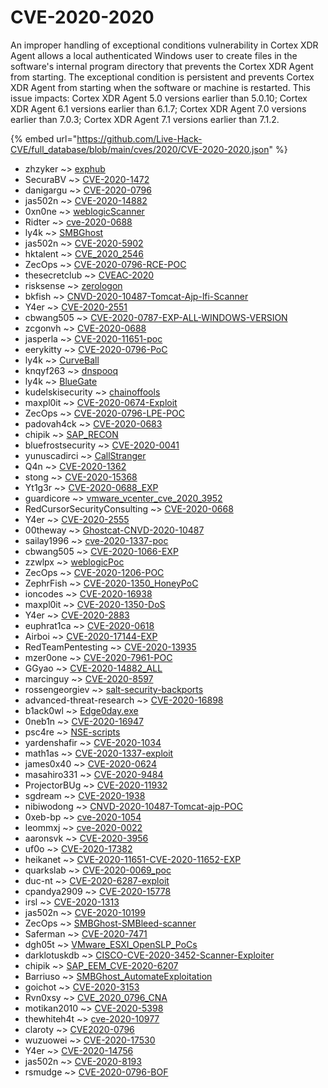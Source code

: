 # CVE-2020-2020

An improper handling of exceptional conditions vulnerability in Cortex XDR Agent allows a local authenticated Windows user to create files in the software's internal program directory that prevents the Cortex XDR Agent from starting. The exceptional condition is persistent and prevents Cortex XDR Agent from starting when the software or machine is restarted. This issue impacts: Cortex XDR Agent 5.0 versions earlier than 5.0.10; Cortex XDR Agent 6.1 versions earlier than 6.1.7; Cortex XDR Agent 7.0 versions earlier than 7.0.3; Cortex XDR Agent 7.1 versions earlier than 7.1.2.

{% embed url="https://github.com/Live-Hack-CVE/full_database/blob/main/cves/2020/CVE-2020-2020.json" %}


* zhzyker ~> [exphub](https://zeste.alice-snow.ru/2020/database/cve-2020-2020/exphub-zhzyker)
* SecuraBV ~> [CVE-2020-1472](https://zeste.alice-snow.ru/2020/database/cve-2020-2020/cve-2020-1472-securabv)
* danigargu ~> [CVE-2020-0796](https://zeste.alice-snow.ru/2020/database/cve-2020-2020/cve-2020-0796-danigargu)
* jas502n ~> [CVE-2020-14882](https://zeste.alice-snow.ru/2020/database/cve-2020-2020/cve-2020-14882-jas502n)
* 0xn0ne ~> [weblogicScanner](https://zeste.alice-snow.ru/2020/database/cve-2020-2020/weblogicscanner-0xn0ne)
* Ridter ~> [cve-2020-0688](https://zeste.alice-snow.ru/2020/database/cve-2020-2020/cve-2020-0688-ridter)
* ly4k ~> [SMBGhost](https://zeste.alice-snow.ru/2020/database/cve-2020-2020/smbghost-ly4k)
* jas502n ~> [CVE-2020-5902](https://zeste.alice-snow.ru/2020/database/cve-2020-2020/cve-2020-5902-jas502n)
* hktalent ~> [CVE_2020_2546](https://zeste.alice-snow.ru/2020/database/cve-2020-2020/cve_2020_2546-hktalent)
* ZecOps ~> [CVE-2020-0796-RCE-POC](https://zeste.alice-snow.ru/2020/database/cve-2020-2020/cve-2020-0796-rce-poc-zecops)
* thesecretclub ~> [CVEAC-2020](https://zeste.alice-snow.ru/2020/database/cve-2020-2020/cveac-2020-thesecretclub)
* risksense ~> [zerologon](https://zeste.alice-snow.ru/2020/database/cve-2020-2020/zerologon-risksense)
* bkfish ~> [CNVD-2020-10487-Tomcat-Ajp-lfi-Scanner](https://zeste.alice-snow.ru/2020/database/cve-2020-2020/cnvd-2020-10487-tomcat-ajp-lfi-scanner-bkfish)
* Y4er ~> [CVE-2020-2551](https://zeste.alice-snow.ru/2020/database/cve-2020-2020/cve-2020-2551-y4er)
* cbwang505 ~> [CVE-2020-0787-EXP-ALL-WINDOWS-VERSION](https://zeste.alice-snow.ru/2020/database/cve-2020-2020/cve-2020-0787-exp-all-windows-version-cbwang505)
* zcgonvh ~> [CVE-2020-0688](https://zeste.alice-snow.ru/2020/database/cve-2020-2020/cve-2020-0688-zcgonvh)
* jasperla ~> [CVE-2020-11651-poc](https://zeste.alice-snow.ru/2020/database/cve-2020-2020/cve-2020-11651-poc-jasperla)
* eerykitty ~> [CVE-2020-0796-PoC](https://zeste.alice-snow.ru/2020/database/cve-2020-2020/cve-2020-0796-poc-eerykitty)
* ly4k ~> [CurveBall](https://zeste.alice-snow.ru/2020/database/cve-2020-2020/curveball-ly4k)
* knqyf263 ~> [dnspooq](https://zeste.alice-snow.ru/2020/database/cve-2020-2020/dnspooq-knqyf263)
* ly4k ~> [BlueGate](https://zeste.alice-snow.ru/2020/database/cve-2020-2020/bluegate-ly4k)
* kudelskisecurity ~> [chainoffools](https://zeste.alice-snow.ru/2020/database/cve-2020-2020/chainoffools-kudelskisecurity)
* maxpl0it ~> [CVE-2020-0674-Exploit](https://zeste.alice-snow.ru/2020/database/cve-2020-2020/cve-2020-0674-exploit-maxpl0it)
* ZecOps ~> [CVE-2020-0796-LPE-POC](https://zeste.alice-snow.ru/2020/database/cve-2020-2020/cve-2020-0796-lpe-poc-zecops)
* padovah4ck ~> [CVE-2020-0683](https://zeste.alice-snow.ru/2020/database/cve-2020-2020/cve-2020-0683-padovah4ck)
* chipik ~> [SAP_RECON](https://zeste.alice-snow.ru/2020/database/cve-2020-2020/sap_recon-chipik)
* bluefrostsecurity ~> [CVE-2020-0041](https://zeste.alice-snow.ru/2020/database/cve-2020-2020/cve-2020-0041-bluefrostsecurity)
* yunuscadirci ~> [CallStranger](https://zeste.alice-snow.ru/2020/database/cve-2020-2020/callstranger-yunuscadirci)
* Q4n ~> [CVE-2020-1362](https://zeste.alice-snow.ru/2020/database/cve-2020-2020/cve-2020-1362-q4n)
* stong ~> [CVE-2020-15368](https://zeste.alice-snow.ru/2020/database/cve-2020-2020/cve-2020-15368-stong)
* Yt1g3r ~> [CVE-2020-0688_EXP](https://zeste.alice-snow.ru/2020/database/cve-2020-2020/cve-2020-0688_exp-yt1g3r)
* guardicore ~> [vmware_vcenter_cve_2020_3952](https://zeste.alice-snow.ru/2020/database/cve-2020-2020/vmware_vcenter_cve_2020_3952-guardicore)
* RedCursorSecurityConsulting ~> [CVE-2020-0668](https://zeste.alice-snow.ru/2020/database/cve-2020-2020/cve-2020-0668-redcursorsecurityconsulting)
* Y4er ~> [CVE-2020-2555](https://zeste.alice-snow.ru/2020/database/cve-2020-2020/cve-2020-2555-y4er)
* 00theway ~> [Ghostcat-CNVD-2020-10487](https://zeste.alice-snow.ru/2020/database/cve-2020-2020/ghostcat-cnvd-2020-10487-00theway)
* sailay1996 ~> [cve-2020-1337-poc](https://zeste.alice-snow.ru/2020/database/cve-2020-2020/cve-2020-1337-poc-sailay1996)
* cbwang505 ~> [CVE-2020-1066-EXP](https://zeste.alice-snow.ru/2020/database/cve-2020-2020/cve-2020-1066-exp-cbwang505)
* zzwlpx ~> [weblogicPoc](https://zeste.alice-snow.ru/2020/database/cve-2020-2020/weblogicpoc-zzwlpx)
* ZecOps ~> [CVE-2020-1206-POC](https://zeste.alice-snow.ru/2020/database/cve-2020-2020/cve-2020-1206-poc-zecops)
* ZephrFish ~> [CVE-2020-1350_HoneyPoC](https://zeste.alice-snow.ru/2020/database/cve-2020-2020/cve-2020-1350_honeypoc-zephrfish)
* ioncodes ~> [CVE-2020-16938](https://zeste.alice-snow.ru/2020/database/cve-2020-2020/cve-2020-16938-ioncodes)
* maxpl0it ~> [CVE-2020-1350-DoS](https://zeste.alice-snow.ru/2020/database/cve-2020-2020/cve-2020-1350-dos-maxpl0it)
* Y4er ~> [CVE-2020-2883](https://zeste.alice-snow.ru/2020/database/cve-2020-2020/cve-2020-2883-y4er)
* euphrat1ca ~> [CVE-2020-0618](https://zeste.alice-snow.ru/2020/database/cve-2020-2020/cve-2020-0618-euphrat1ca)
* Airboi ~> [CVE-2020-17144-EXP](https://zeste.alice-snow.ru/2020/database/cve-2020-2020/cve-2020-17144-exp-airboi)
* RedTeamPentesting ~> [CVE-2020-13935](https://zeste.alice-snow.ru/2020/database/cve-2020-2020/cve-2020-13935-redteampentesting)
* mzer0one ~> [CVE-2020-7961-POC](https://zeste.alice-snow.ru/2020/database/cve-2020-2020/cve-2020-7961-poc-mzer0one)
* GGyao ~> [CVE-2020-14882_ALL](https://zeste.alice-snow.ru/2020/database/cve-2020-2020/cve-2020-14882_all-ggyao)
* marcinguy ~> [CVE-2020-8597](https://zeste.alice-snow.ru/2020/database/cve-2020-2020/cve-2020-8597-marcinguy)
* rossengeorgiev ~> [salt-security-backports](https://zeste.alice-snow.ru/2020/database/cve-2020-2020/salt-security-backports-rossengeorgiev)
* advanced-threat-research ~> [CVE-2020-16898](https://zeste.alice-snow.ru/2020/database/cve-2020-2020/cve-2020-16898-advanced-threat-research)
* b1ack0wl ~> [Edge0day.exe](https://zeste.alice-snow.ru/2020/database/cve-2020-2020/edge0day.exe-b1ack0wl)
* 0neb1n ~> [CVE-2020-16947](https://zeste.alice-snow.ru/2020/database/cve-2020-2020/cve-2020-16947-0neb1n)
* psc4re ~> [NSE-scripts](https://zeste.alice-snow.ru/2020/database/cve-2020-2020/nse-scripts-psc4re)
* yardenshafir ~> [CVE-2020-1034](https://zeste.alice-snow.ru/2020/database/cve-2020-2020/cve-2020-1034-yardenshafir)
* math1as ~> [CVE-2020-1337-exploit](https://zeste.alice-snow.ru/2020/database/cve-2020-2020/cve-2020-1337-exploit-math1as)
* james0x40 ~> [CVE-2020-0624](https://zeste.alice-snow.ru/2020/database/cve-2020-2020/cve-2020-0624-james0x40)
* masahiro331 ~> [CVE-2020-9484](https://zeste.alice-snow.ru/2020/database/cve-2020-2020/cve-2020-9484-masahiro331)
* ProjectorBUg ~> [CVE-2020-11932](https://zeste.alice-snow.ru/2020/database/cve-2020-2020/cve-2020-11932-projectorbug)
* sgdream ~> [CVE-2020-1938](https://zeste.alice-snow.ru/2020/database/cve-2020-2020/cve-2020-1938-sgdream)
* nibiwodong ~> [CNVD-2020-10487-Tomcat-ajp-POC](https://zeste.alice-snow.ru/2020/database/cve-2020-2020/cnvd-2020-10487-tomcat-ajp-poc-nibiwodong)
* 0xeb-bp ~> [cve-2020-1054](https://zeste.alice-snow.ru/2020/database/cve-2020-2020/cve-2020-1054-0xeb-bp)
* leommxj ~> [cve-2020-0022](https://zeste.alice-snow.ru/2020/database/cve-2020-2020/cve-2020-0022-leommxj)
* aaronsvk ~> [CVE-2020-3956](https://zeste.alice-snow.ru/2020/database/cve-2020-2020/cve-2020-3956-aaronsvk)
* uf0o ~> [CVE-2020-17382](https://zeste.alice-snow.ru/2020/database/cve-2020-2020/cve-2020-17382-uf0o)
* heikanet ~> [CVE-2020-11651-CVE-2020-11652-EXP](https://zeste.alice-snow.ru/2020/database/cve-2020-2020/cve-2020-11651-cve-2020-11652-exp-heikanet)
* quarkslab ~> [CVE-2020-0069_poc](https://zeste.alice-snow.ru/2020/database/cve-2020-2020/cve-2020-0069_poc-quarkslab)
* duc-nt ~> [CVE-2020-6287-exploit](https://zeste.alice-snow.ru/2020/database/cve-2020-2020/cve-2020-6287-exploit-duc-nt)
* cpandya2909 ~> [CVE-2020-15778](https://zeste.alice-snow.ru/2020/database/cve-2020-2020/cve-2020-15778-cpandya2909)
* irsl ~> [CVE-2020-1313](https://zeste.alice-snow.ru/2020/database/cve-2020-2020/cve-2020-1313-irsl)
* jas502n ~> [CVE-2020-10199](https://zeste.alice-snow.ru/2020/database/cve-2020-2020/cve-2020-10199-jas502n)
* ZecOps ~> [SMBGhost-SMBleed-scanner](https://zeste.alice-snow.ru/2020/database/cve-2020-2020/smbghost-smbleed-scanner-zecops)
* Saferman ~> [CVE-2020-7471](https://zeste.alice-snow.ru/2020/database/cve-2020-2020/cve-2020-7471-saferman)
* dgh05t ~> [VMware_ESXI_OpenSLP_PoCs](https://zeste.alice-snow.ru/2020/database/cve-2020-2020/vmware_esxi_openslp_pocs-dgh05t)
* darklotuskdb ~> [CISCO-CVE-2020-3452-Scanner-Exploiter](https://zeste.alice-snow.ru/2020/database/cve-2020-2020/cisco-cve-2020-3452-scanner-exploiter-darklotuskdb)
* chipik ~> [SAP_EEM_CVE-2020-6207](https://zeste.alice-snow.ru/2020/database/cve-2020-2020/sap_eem_cve-2020-6207-chipik)
* Barriuso ~> [SMBGhost_AutomateExploitation](https://zeste.alice-snow.ru/2020/database/cve-2020-2020/smbghost_automateexploitation-barriuso)
* goichot ~> [CVE-2020-3153](https://zeste.alice-snow.ru/2020/database/cve-2020-2020/cve-2020-3153-goichot)
* Rvn0xsy ~> [CVE_2020_0796_CNA](https://zeste.alice-snow.ru/2020/database/cve-2020-2020/cve_2020_0796_cna-rvn0xsy)
* motikan2010 ~> [CVE-2020-5398](https://zeste.alice-snow.ru/2020/database/cve-2020-2020/cve-2020-5398-motikan2010)
* thewhiteh4t ~> [cve-2020-10977](https://zeste.alice-snow.ru/2020/database/cve-2020-2020/cve-2020-10977-thewhiteh4t)
* claroty ~> [CVE2020-0796](https://zeste.alice-snow.ru/2020/database/cve-2020-2020/cve2020-0796-claroty)
* wuzuowei ~> [CVE-2020-17530](https://zeste.alice-snow.ru/2020/database/cve-2020-2020/cve-2020-17530-wuzuowei)
* Y4er ~> [CVE-2020-14756](https://zeste.alice-snow.ru/2020/database/cve-2020-2020/cve-2020-14756-y4er)
* jas502n ~> [CVE-2020-8193](https://zeste.alice-snow.ru/2020/database/cve-2020-2020/cve-2020-8193-jas502n)
* rsmudge ~> [CVE-2020-0796-BOF](https://zeste.alice-snow.ru/2020/database/cve-2020-2020/cve-2020-0796-bof-rsmudge)